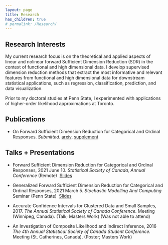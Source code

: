 ```yaml
---
layout: page
title: Research 
has_children: true
# permalink: /Research/
---
```


Research Interests
---

My current research focus is on the theoretical and applied aspects of linear and nolinear forward Sufficient Dimension Reduction (SDR) in the context of functional and high dimensional data.
I develop supervised dimension reduction methods that extract the most informative and relevant features from functional and high dimensional data for downstream statistical applications, such as regression, classification, prediction, and data visualization.

Prior to my doctoral studies at Penn State, I experimented with applications of higher-order likelihood approximations at Toronto.


Publications
---
* On Forward Sufficient Dimension Reduction for Categorical and Ordinal Responses. *Submitted*. [arxiv](https://arxiv.org/abs/2102.06002). [supplement](files/supplementary_materials.pdf)

<!-- <ul>
    <li>  </li>
    <li> Paper 2</li> 
    Kim, K., Li, B., Yu, Z., & Li, L. (2020). On post dimension reduction statistical inference. Annals of Statistics, 48(3), 1567-1592.
</ul> -->

Talks + Presentations
---
* Forward Sufficient Dimension Reduction for Categorical and Ordinal Responses, 2021 June 10. 
  *Statistical Society of Canada, Annual Conference* (Remote) &nbsp;[Slides](/slides/opcg/ssc_opcg#1) 

* Generalized Forward Sufficient Dimension Reduction for Categorical and Ordinal Responses, 2021 March 5. 
	*Stochastic Modelling And Computing* Seminar (Penn State) &nbsp;[Slides](/slides/opcg/smac_opcg#1) 

* Accurate Confidence Intervals for Clustered Data and Small Samples, 2017. 
	*The Annual Statistical Society of Canada Conference.* Meeting (Winnipeg, Canada). (Talk; Masters Work) (Was not able to attend)

* An Investigation of Composite Likelihood and Indirect Inference, 2016
	*The 4th Annual Statistical Society of Canada Student Conference.* Meeting (St. Catherines, Canada). (Poster; Masters Work)


<!-- Code + Packages
---
* Linear Sufficient Dimension Reduction. [Link](https://github.com/HarrisQ/linearsdr).
	* Contains R Code for a variety of Linear SDR methods: OPG, MAVE, OPCG, MADE, SIR, SAVE, DR. -->

<!-- <p class="message">
  Hey there! This page is included as an example. Feel free to customize it for your own use upon downloading. Carry on!
</p>

In the novel, *The Strange Case of Dr. Jeykll and Mr. Hyde*, Mr. Poole is Dr. Jekyll's virtuous and loyal butler. Similarly, Poole is an upstanding and effective butler that helps you build Jekyll themes. It's made by [@mdo](https://twitter.com/mdo).

There are currently two themes built on Poole:

* [Hyde](http://hyde.getpoole.com)
* [Lanyon](http://lanyon.getpoole.com)

Learn more and contribute on [GitHub](https://github.com/poole).

## Setup

Some fun facts about the setup of this project include:

* Built for [Jekyll](http://jekyllrb.com)
* Developed on GitHub and hosted for free on [GitHub Pages](https://pages.github.com)
* Coded with [Sublime Text 2](http://sublimetext.com), an amazing code editor
* Designed and developed while listening to music like [Blood Bros Trilogy](https://soundcloud.com/maddecent/sets/blood-bros-series)

Have questions or suggestions? Feel free to [open an issue on GitHub](https://github.com/poole/issues/new) or [ask me on Twitter](https://twitter.com/mdo).

Thanks for reading!
 -->

  <!-- <ul>{% for post in site.publications %}
    {% include archive-single-cv.html %}
  {% endfor %}</ul> -->

<!-- {% if author.googlescholar %}
  You can also find my articles on <u><a href="{{author.googlescholar}}">my Google Scholar profile</a>.</u>
{% endif %}


{% for post in site.publications reversed %}
  {% include archive-single.html %}
{% endfor %} -->

